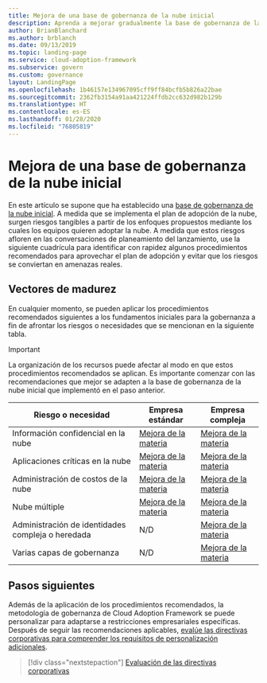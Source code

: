 ```yaml
---
title: Mejora de una base de gobernanza de la nube inicial
description: Aprenda a mejorar gradualmente la base de gobernanza de la nube inicial.
author: BrianBlanchard
ms.author: brblanch
ms.date: 09/13/2019
ms.topic: landing-page
ms.service: cloud-adoption-framework
ms.subservice: govern
ms.custom: governance
layout: LandingPage
ms.openlocfilehash: 1b46157e134967095cff9ff84bcfb5b826a22bae
ms.sourcegitcommit: 2362fb3154a91aa421224ffdb2cc632d982b129b
ms.translationtype: HT
ms.contentlocale: es-ES
ms.lasthandoff: 01/28/2020
ms.locfileid: "76805819"
---
```

# <a name="improve-your-initial-cloud-governance-foundation"></a>Mejora de una base de gobernanza de la nube inicial

En este artículo se supone que ha establecido una [base de gobernanza de la nube inicial](./initial-foundation.md). A medida que se implementa el plan de adopción de la nube, surgen riesgos tangibles a partir de los enfoques propuestos mediante los cuales los equipos quieren adoptar la nube. A medida que estos riesgos afloren en las conversaciones de planeamiento del lanzamiento, use la siguiente cuadrícula para identificar con rapidez algunos procedimientos recomendados para aprovechar el plan de adopción y evitar que los riesgos se conviertan en amenazas reales.

## <a name="maturity-vectors"></a>Vectores de madurez

En cualquier momento, se pueden aplicar los procedimientos recomendados siguientes a los fundamentos iniciales para la gobernanza a fin de afrontar los riesgos o necesidades que se mencionan en la siguiente tabla.

> [!IMPORTANT]
> La organización de los recursos puede afectar al modo en que estos procedimientos recomendados se aplican. Es importante comenzar con las recomendaciones que mejor se adapten a la base de gobernanza de la nube inicial que implementó en el paso anterior.

|Riesgo o necesidad | Empresa estándar | Empresa compleja |
|---|---|---|
|Información confidencial en la nube|[Mejora de la materia](./guides/standard/security-baseline-improvement.md)|[Mejora de la materia](./guides/complex/security-baseline-improvement.md)|
|Aplicaciones críticas en la nube|[Mejora de la materia](./guides/standard/resource-consistency-improvement.md)|[Mejora de la materia](./guides/complex/resource-consistency-improvement.md)|
|Administración de costos de la nube|[Mejora de la materia](./guides/standard/cost-management-improvement.md)|[Mejora de la materia](./guides/complex/cost-management-improvement.md)|
|Nube múltiple|[Mejora de la materia](./guides/standard/multicloud-improvement.md)|[Mejora de la materia](./guides/complex/multicloud-improvement.md)|
|Administración de identidades compleja o heredada|N/D|[Mejora de la materia](./guides/complex/identity-baseline-improvement.md)|
|Varias capas de gobernanza|N/D|[Mejora de la materia](./guides/complex/multiple-layers-of-governance.md)|

## <a name="next-steps"></a>Pasos siguientes

Además de la aplicación de los procedimientos recomendados, la metodología de gobernanza de Cloud Adoption Framework se puede personalizar para adaptarse a restricciones empresariales específicas. Después de seguir las recomendaciones aplicables, [evalúe las directivas corporativas para comprender los requisitos de personalización adicionales](./corporate-policy.md).

> [!div class="nextstepaction"]
> [Evaluación de las directivas corporativas](./corporate-policy.md)

